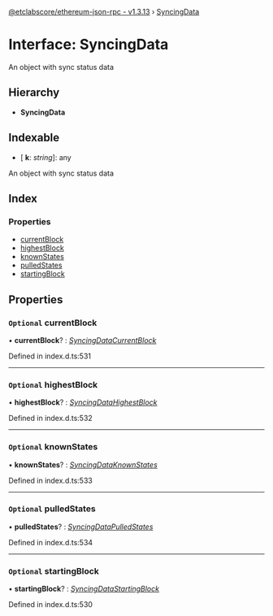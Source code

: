 [@etclabscore/ethereum-json-rpc - v1.3.13](../README.md) › [SyncingData](syncingdata.md)

# Interface: SyncingData

An object with sync status data

## Hierarchy

- **SyncingData**

## Indexable

- \[ **k**: _string_\]: any

An object with sync status data

## Index

### Properties

- [currentBlock](syncingdata.md#optional-currentblock)
- [highestBlock](syncingdata.md#optional-highestblock)
- [knownStates](syncingdata.md#optional-knownstates)
- [pulledStates](syncingdata.md#optional-pulledstates)
- [startingBlock](syncingdata.md#optional-startingblock)

## Properties

### `Optional` currentBlock

• **currentBlock**? : _[SyncingDataCurrentBlock](../README.md#syncingdatacurrentblock)_

Defined in index.d.ts:531

---

### `Optional` highestBlock

• **highestBlock**? : _[SyncingDataHighestBlock](../README.md#syncingdatahighestblock)_

Defined in index.d.ts:532

---

### `Optional` knownStates

• **knownStates**? : _[SyncingDataKnownStates](../README.md#syncingdataknownstates)_

Defined in index.d.ts:533

---

### `Optional` pulledStates

• **pulledStates**? : _[SyncingDataPulledStates](../README.md#syncingdatapulledstates)_

Defined in index.d.ts:534

---

### `Optional` startingBlock

• **startingBlock**? : _[SyncingDataStartingBlock](../README.md#syncingdatastartingblock)_

Defined in index.d.ts:530
